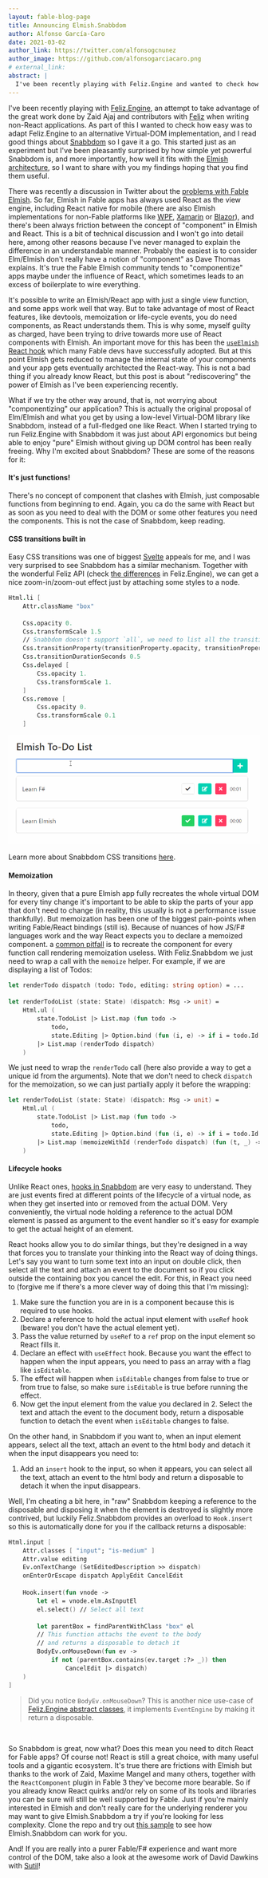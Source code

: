 ```yaml
---
layout: fable-blog-page
title: Announcing Elmish.Snabbdom
author: Alfonso García-Caro
date: 2021-03-02
author_link: https://twitter.com/alfonsogcnunez
author_image: https://github.com/alfonsogarciacaro.png
# external_link:
abstract: |
  I've been recently playing with Feliz.Engine and wanted to check how easy was to adapt it to an alternative Virtual-DOM implementation, like Snabbdom. This started just as an experiment but I've been pleasantly surprised by how simple yet powerful Snabbdom is, and more importantly how well it fits with the Elmish architecture
---
```


I've been recently playing with [Feliz.Engine](https://github.com/alfonsogarciacaro/Feliz.Engine/tree/main/samples/Feliz.Snabbdom), an attempt to take advantage of the great work done by Zaid Ajaj and contributors with [Feliz](https://zaid-ajaj.github.io/Feliz/) when writing non-React applications. As part of this I wanted to check how easy was to adapt Feliz.Engine to an alternative Virtual-DOM implementation, and I read good things about [Snabbdom](https://github.com/snabbdom/snabbdom) so I gave it a go. This started just as an experiment but I've been pleasantly surprised by how simple yet powerful Snabbdom is, and more importantly, how well it fits with the [Elmish architecture](https://elmish.github.io/), so I want to share with you my findings hoping that you find them useful.

There was recently a discussion in Twitter about the [problems with Fable Elmish](https://twitter.com/7sharp9_/status/1365270255170428928). So far, Elmish in Fable apps has always used React as the view engine, including React native for mobile (there are also Elmish implementations for non-Fable platforms like [WPF](https://github.com/elmish/Elmish.WPF), [Xamarin](https://fsprojects.github.io/Fabulous/) or [Blazor](https://fsbolero.io/docs/Elmish)), and there's been always friction between the concept of "component" in Elmish and React. This is a bit of technical discussion and I won't go into detail here, among other reasons because I've never managed to explain the difference in an understandable manner. Probably the easiest is to consider Elm/Elmish don't really have a notion of "component" as Dave Thomas explains. It's true the Fable Elmish community tends to "componentize" apps maybe under the influence of React, which sometimes leads to an excess of boilerplate to wire everything.

It's possible to write an Elmish/React app with just a single view function, and some apps work well that way. But to take advantage of most of React features, like devtools, memoization or life-cycle events, you do need components, as React understands them. This is why some, myself guilty as charged, have been trying to drive towards more use of React components with Elmish. An important move for this has been the [`useElmish` React hook](https://zaid-ajaj.github.io/Feliz/#/Hooks/UseElmish) which many Fable devs have successfully adopted. But at this point Elmish gets reduced to manage the internal state of your components and your app gets eventually architected the React-way. This is not a bad thing if you already know React, but this post is about "rediscovering" the power of Elmish as I've been experiencing recently.

What if we try the other way around, that is, not worrying about "componentizing" our application? This is actually the original proposal of Elm/Elmish and what you get by using a low-level Virtual-DOM library like Snabbdom, instead of a full-fledged one like React. When I started trying to run Feliz.Engine with Snabbdom it was just about API ergonomics but being able to enjoy "pure" Elmish without giving up DOM control has been really freeing. Why I'm excited about Snabbdom? These are some of the reasons for it:

#### It's just functions!

There's no concept of component that clashes with Elmish, just composable functions from beginning to end. Again, you ca do the same with React but as soon as you need to deal with the DOM or some other features you need the components. This is not the case of Snabbdom, keep reading.

#### CSS transitions built in

Easy CSS transitions was one of biggest [Svelte](https://svelte.dev/) appeals for me, and I was very surprised to see Snabbdom has a similar mechanism. Together with the wonderful Feliz API (check [the differences](https://github.com/alfonsogarciacaro/Feliz.Engine/blob/main/README.md) in Feliz.Engine), we can get a nice zoom-in/zoom-out effect just by attaching some styles to a node.

```fsharp
Html.li [
    Attr.className "box"

    Css.opacity 0.
    Css.transformScale 1.5
    // Snabbdom doesn't support `all`, we need to list all the transitioning properties
    Css.transitionProperty(transitionProperty.opacity, transitionProperty.transform)
    Css.transitionDurationSeconds 0.5
    Css.delayed [
        Css.opacity 1.
        Css.transformScale 1.
    ]
    Css.remove [
        Css.opacity 0.
        Css.transformScale 0.1
    ]
```

![Snabbdom CSS transitions](/static/img/blog/snabbdom-css-transitions.gif)

Learn more about Snabbdom CSS transitions [here](https://github.com/snabbdom/snabbdom#delayed-properties).

#### Memoization

In theory, given that a pure Elmish app fully recreates the whole virtual DOM for every tiny change it's important to be able to skip the parts of your app that don't need to change (in reality, this usually is not a performance issue thankfully). But memoization has been one of the biggest pain-points when writing Fable/React bindings (still is). Because of nuances of how JS/F# languages work and the way React expects you to declare a memoized component. a [common pitfall](https://zaid-ajaj.github.io/Feliz/#/Feliz/React/CommonPitfalls) is to recreate the component for every function call rendering memoization useless. With Feliz.Snabbdom we just need to wrap a call with the `memoize` helper. For example, if we are displaying a list of Todos:

```fsharp
let renderTodo dispatch (todo: Todo, editing: string option) = ...

let renderTodoList (state: State) (dispatch: Msg -> unit) =
    Html.ul (
        state.TodoList |> List.map (fun todo ->
            todo,
            state.Editing |> Option.bind (fun (i, e) -> if i = todo.Id then Some e else None))
        |> List.map (renderTodo dispatch)
    )
```

We just need to wrap the `renderTodo` call (here also provide a way to get a unique id from the arguments). Note that we don't need to check `dispatch` for the memoization, so we can just partially apply it before the wrapping:

```fsharp
let renderTodoList (state: State) (dispatch: Msg -> unit) =
    Html.ul (
        state.TodoList |> List.map (fun todo ->
            todo,
            state.Editing |> Option.bind (fun (i, e) -> if i = todo.Id then Some e else None))
        |> List.map (memoizeWithId (renderTodo dispatch) (fun (t, _) -> t.Id))
    )
```

#### Lifecycle hooks

Unlike React ones, [hooks in Snabbdom](https://github.com/snabbdom/snabbdom#hooks) are very easy to understand. They are just events fired at different points of the lifecycle of a virtual node, as when they get inserted into or removed from the actual DOM. Very conveniently, the virtual node holding a reference to the actual DOM element is passed as argument to the event handler so it's easy for example to get the actual height of an element.

React hooks allow you to do similar things, but they're designed in a way that forces you to translate your thinking into the React way of doing things. Let's say you want to turn some text into an input on double click, then select all the text and attach an event to the document so if you click outside the containing box you cancel the edit. For this, in React you need to (forgive me if there's a more clever way of doing this that I'm missing):

1. Make sure the function you are in is a component because this is required to use hooks.
2. Declare a reference to hold the actual input element with `useRef` hook (beware! you don't have the actual element yet).
3. Pass the value returned by `useRef` to a `ref` prop on the input element so React fills it.
4. Declare an effect with `useEffect` hook. Because you want the effect to happen when the input appears, you need to pass an array with a flag like `isEditable`.
5. The effect will happen when `isEditable` changes from false to true or from true to false, so make sure `isEditable` is true before running the effect.
6. Now get the input element from the value you declared in 2. Select the text and attach the event to the document body, return a disposable function to detach the event when `isEditable` changes to false.

On the other hand, in Snabbdom if you want to, when an input element appears, select all the text, attach an event to the html body and detach it when the input disappears you need to:

1. Add an `insert` hook to the input, so when it appears, you can select all the text, attach an event to the html body and return a disposable to detach it when the input disappears.

Well, I'm cheating a bit here, in "raw" Snabbdom keeping a reference to the disposable and disposing it when the element is destroyed is slightly more contrived, but luckily Feliz.Snabbdom provides an overload to `Hook.insert` so this is automatically done for you if the callback returns a disposable:

```fsharp
Html.input [
    Attr.classes [ "input"; "is-medium" ]
    Attr.value editing
    Ev.onTextChange (SetEditedDescription >> dispatch)
    onEnterOrEscape dispatch ApplyEdit CancelEdit

    Hook.insert(fun vnode ->
        let el = vnode.elm.AsInputEl
        el.select() // Select all text

        let parentBox = findParentWithClass "box" el
        // This function attachs the event to the body
        // and returns a disposable to detach it
        BodyEv.onMouseDown(fun ev ->
            if not (parentBox.contains(ev.target :?> _)) then
                CancelEdit |> dispatch)
    )
]
```

> Did you notice `BodyEv.onMouseDown`? This is another nice use-case of [Feliz.Engine abstract classes](https://github.com/alfonsogarciacaro/Feliz.Engine/blob/cbf4b90de929d7202f941ef091436a8845634b80/src/Feliz.Snabbdom/Feliz.Snabbdom.fs#L163-L168), it implements `EventEngine` by making it return a disposable.

<br />

So Snabbdom is great, now what? Does this mean you need to ditch React for Fable apps? Of course not! React is still a great choice, with many useful tools and a gigantic ecosystem. It's true there are frictions with Elmish but thanks to the work of Zaid, Maxime Mangel and many others, together with the `ReactComponent` plugin in Fable 3 they've become more bearable. So if you already know React quirks and/or rely on some of its tools and libraries you can be sure will still be well supported by Fable. Just if you're mainly interested in Elmish and don't really care for the underlying renderer you may want to give Elmish.Snabbdom a try if you're looking for less complexity. Clone the repo and try out [this sample](https://github.com/alfonsogarciacaro/Feliz.Engine/tree/main/samples/Feliz.Snabbdom) to see how Elmish.Snabbdom can work for you.

And! If you are really into a purer Fable/F# experience and want more control of the DOM, take also a look at the awesome work of David Dawkins with [Sutil](https://davedawkins.github.io/Sutil)!
